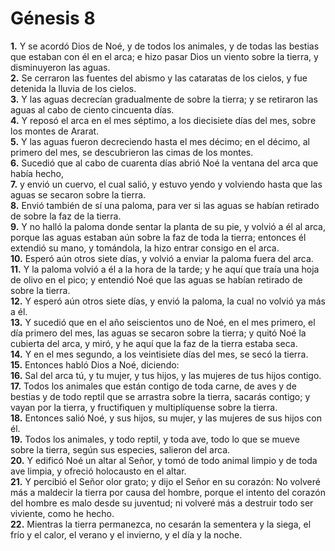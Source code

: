 # Génesis 8

**1.** Y se acordó Dios de Noé, y de todos los animales, y de todas las bestias que estaban con él en el arca; e hizo pasar Dios un viento sobre la tierra, y disminuyeron las aguas.  
**2.** Se cerraron las fuentes del abismo y las cataratas de los cielos, y fue detenida la lluvia de los cielos.  
**3.** Y las aguas decrecían gradualmente de sobre la tierra; y se retiraron las aguas al cabo de ciento cincuenta días.  
**4.** Y reposó el arca en el mes séptimo, a los diecisiete días del mes, sobre los montes de Ararat.  
**5.** Y las aguas fueron decreciendo hasta el mes décimo; en el décimo, al primero del mes, se descubrieron las cimas de los montes.  
**6.** Sucedió que al cabo de cuarenta días abrió Noé la ventana del arca que había hecho,  
**7.** y envió un cuervo, el cual salió, y estuvo yendo y volviendo hasta que las aguas se secaron sobre la tierra.  
**8.** Envió también de sí una paloma, para ver si las aguas se habían retirado de sobre la faz de la tierra.  
**9.** Y no halló la paloma donde sentar la planta de su pie, y volvió a él al arca, porque las aguas estaban aún sobre la faz de toda la tierra; entonces él extendió su mano, y tomándola, la hizo entrar consigo en el arca.  
**10.** Esperó aún otros siete días, y volvió a enviar la paloma fuera del arca.  
**11.** Y la paloma volvió a él a la hora de la tarde; y he aquí que traía una hoja de olivo en el pico; y entendió Noé que las aguas se habían retirado de sobre la tierra.  
**12.** Y esperó aún otros siete días, y envió la paloma, la cual no volvió ya más a él.  
**13.** Y sucedió que en el año seiscientos uno de Noé, en el mes primero, el día primero del mes, las aguas se secaron sobre la tierra; y quitó Noé la cubierta del arca, y miró, y he aquí que la faz de la tierra estaba seca.  
**14.** Y en el mes segundo, a los veintisiete días del mes, se secó la tierra.  
**15.** Entonces habló Dios a Noé, diciendo:  
**16.** Sal del arca tú, y tu mujer, y tus hijos, y las mujeres de tus hijos contigo.  
**17.** Todos los animales que están contigo de toda carne, de aves y de bestias y de todo reptil que se arrastra sobre la tierra, sacarás contigo; y vayan por la tierra, y fructifiquen y multiplíquense sobre la tierra.  
**18.** Entonces salió Noé, y sus hijos, su mujer, y las mujeres de sus hijos con él.  
**19.** Todos los animales, y todo reptil, y toda ave, todo lo que se mueve sobre la tierra, según sus especies, salieron del arca.  
**20.** Y edificó Noé un altar al Señor, y tomó de todo animal limpio y de toda ave limpia, y ofreció holocausto en el altar.  
**21.** Y percibió el Señor olor grato; y dijo el Señor en su corazón: No volveré más a maldecir la tierra por causa del hombre, porque el intento del corazón del hombre es malo desde su juventud; ni volveré más a destruir todo ser viviente, como he hecho.  
**22.** Mientras la tierra permanezca, no cesarán la sementera y la siega, el frío y el calor, el verano y el invierno, y el día y la noche.
